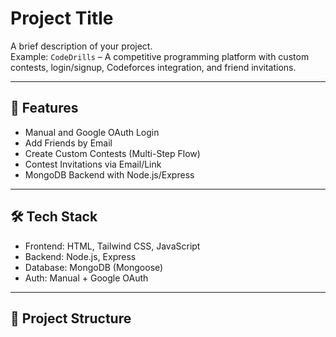 # Project Title

A brief description of your project.  
Example: `CodeDrills` – A competitive programming platform with custom contests, login/signup, Codeforces integration, and friend invitations.

---

## 🚀 Features

- Manual and Google OAuth Login
- Add Friends by Email
- Create Custom Contests (Multi-Step Flow)
- Contest Invitations via Email/Link
- MongoDB Backend with Node.js/Express

---

## 🛠️ Tech Stack

- Frontend: HTML, Tailwind CSS, JavaScript
- Backend: Node.js, Express
- Database: MongoDB (Mongoose)
- Auth: Manual + Google OAuth

---

## 📁 Project Structure


